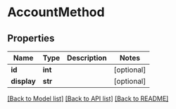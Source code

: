 # AccountMethod

## Properties
Name | Type | Description | Notes
------------ | ------------- | ------------- | -------------
**id** | **int** |  | [optional] 
**display** | **str** |  | [optional] 

[[Back to Model list]](../README.md#documentation-for-models) [[Back to API list]](../README.md#documentation-for-api-endpoints) [[Back to README]](../README.md)

